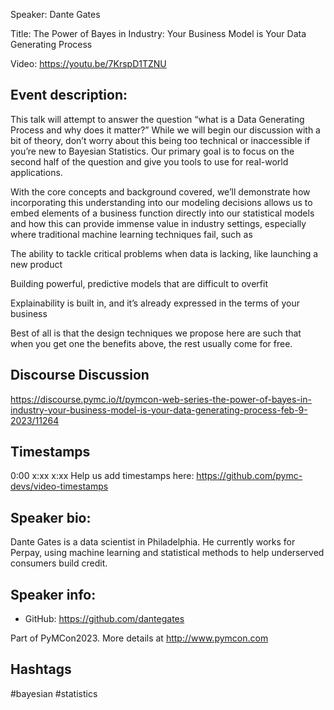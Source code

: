 Speaker: Dante Gates

Title: The Power of Bayes in Industry: Your Business Model is Your Data Generating Process

Video: https://youtu.be/7KrspD1TZNU

## Event description:
This talk will attempt to answer the question “what is a Data Generating Process and why does it matter?” While we will begin our discussion with a bit of theory, don’t worry about this being too technical or inaccessible if you’re new to Bayesian Statistics. Our primary goal is to focus on the second half of the question and give you tools to use for real-world applications.

With the core concepts and background covered, we’ll demonstrate how incorporating this understanding into our modeling decisions allows us to embed elements of a business function directly into our statistical models and how this can provide immense value in industry settings, especially where traditional machine learning techniques fail, such as

The ability to tackle critical problems when data is lacking, like launching a new product

Building powerful, predictive models that are difficult to overfit

Explainability is built in, and it’s already expressed in the terms of your business

Best of all is that the design techniques we propose here are such that when you get one the benefits above, the rest usually come for free.

## Discourse Discussion
https://discourse.pymc.io/t/pymcon-web-series-the-power-of-bayes-in-industry-your-business-model-is-your-data-generating-process-feb-9-2023/11264

## Timestamps
0:00 
x:xx 
x:xx Help us add timestamps here: https://github.com/pymc-devs/video-timestamps

## Speaker bio:
Dante Gates is a data scientist in Philadelphia. He currently works for Perpay, using machine learning and statistical methods to help underserved consumers build credit.

## Speaker info: 
- GitHub: https://github.com/dantegates

Part of PyMCon2023. 
More details at http://www.pymcon.com  

## Hashtags
#bayesian #statistics
